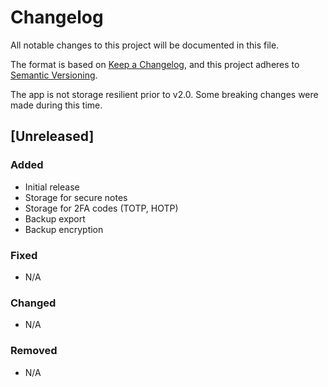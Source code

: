 # Changelog

All notable changes to this project will be documented in this file.

The format is based on [Keep a Changelog](https://keepachangelog.com/en/1.1.0/),
and this project adheres to [Semantic Versioning](https://semver.org/spec/v2.0.0.html).

The app is not storage resilient prior to v2.0.
Some breaking changes were made during this time.

## [Unreleased]

### Added

- Initial release
- Storage for secure notes
- Storage for 2FA codes (TOTP, HOTP)
- Backup export
- Backup encryption

### Fixed

- N/A

### Changed

- N/A

### Removed

- N/A
